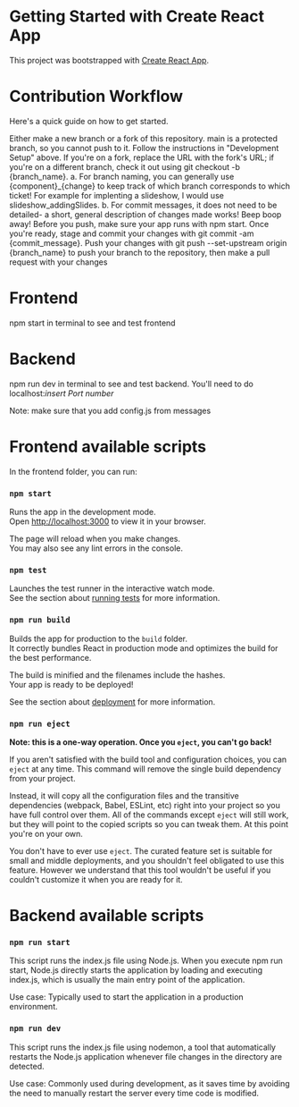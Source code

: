 # Getting Started with Create React App

This project was bootstrapped with [Create React App](https://github.com/facebook/create-react-app).

# Contribution Workflow
Here's a quick guide on how to get started.

Either make a new branch or a fork of this repository. main is a protected branch, so you cannot push to it.
Follow the instructions in "Development Setup" above. If you're on a fork, replace the URL with the fork's URL; if you're on a different branch, check it out using git checkout -b {branch_name}. 
a. For branch naming, you can generally use {component}_{change} to keep track of which branch corresponds to which ticket! For example for implenting a slideshow, I would use slideshow_addingSlides. 
b. For commit messages, it does not need to be detailed- a short, general description of changes made works!
Beep boop away!
Before you push, make sure your app runs with npm start.
Once you're ready, stage and commit your changes with git commit -am {commit_message}.
Push your changes with git push --set-upstream origin {branch_name} to push your branch to the repository, then make a pull request with your changes

# Frontend 

npm start in terminal to see and test frontend

# Backend

npm run dev in terminal to see and test backend. You'll need to do localhost:*insert Port number*

Note: make sure that you add config.js from messages

# Frontend available scripts

In the frontend folder, you can run:

### `npm start`

Runs the app in the development mode.\
Open [http://localhost:3000](http://localhost:3000) to view it in your browser.

The page will reload when you make changes.\
You may also see any lint errors in the console.

### `npm test`

Launches the test runner in the interactive watch mode.\
See the section about [running tests](https://facebook.github.io/create-react-app/docs/running-tests) for more information.

### `npm run build`

Builds the app for production to the `build` folder.\
It correctly bundles React in production mode and optimizes the build for the best performance.

The build is minified and the filenames include the hashes.\
Your app is ready to be deployed!

See the section about [deployment](https://facebook.github.io/create-react-app/docs/deployment) for more information.

### `npm run eject`

**Note: this is a one-way operation. Once you `eject`, you can't go back!**

If you aren't satisfied with the build tool and configuration choices, you can `eject` at any time. This command will remove the single build dependency from your project.

Instead, it will copy all the configuration files and the transitive dependencies (webpack, Babel, ESLint, etc) right into your project so you have full control over them. All of the commands except `eject` will still work, but they will point to the copied scripts so you can tweak them. At this point you're on your own.

You don't have to ever use `eject`. The curated feature set is suitable for small and middle deployments, and you shouldn't feel obligated to use this feature. However we understand that this tool wouldn't be useful if you couldn't customize it when you are ready for it.

# Backend available scripts

### `npm run start`
This script runs the index.js file using Node.js. When you execute npm run start, Node.js directly starts the application by loading and executing index.js, which is usually the main entry point of the application.

Use case: Typically used to start the application in a production environment.

### `npm run dev`

This script runs the index.js file using nodemon, a tool that automatically restarts the Node.js application whenever file changes in the directory are detected.

Use case: Commonly used during development, as it saves time by avoiding the need to manually restart the server every time code is modified.
